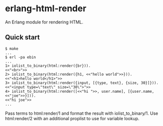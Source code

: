 erlang-html-render
==================


An Erlang module for rendering HTML.


Quick start
-----------

    $ make
    ...
    $ erl -pa ebin
    ...
    1> iolist_to_binary(html:render({br})).
    <<"<br>">>
    2> iolist_to_binary(html:render({h1, <<"hello world">>})).
    <<"<h1>hello world</h1>">>
    3> iolist_to_binary(html:render({input, [{type, text}, {size, 30}]})).
    <<"<input type=\"text\" size=\"30\">">>
    4> iolist_to_binary(html:render([<<"hi ">>, user.name], [{user.name, <<"joe">>}])).
    <<"hi joe">>
    ...

Pass terms to html:render/1 and format the result with iolist_to_binary/1.
Use html:render/2 with an additional proplist to use for variable lookup.
